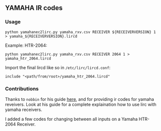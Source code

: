 ## YAMAHA IR codes

### Usage

```
python yamahanec2lirc.py yamaha_rxv.csv RECEIVER ${RECEIVERVERSION} 1 > yamaha_${RECEIVERVERSION}.lircd
```

Example: HTR-2064:
```
python yamahanec2lirc.py yamaha_rxv.csv RECEIVER 2064 1 > yamaha_htr_2064.lircd
```

Import the final lircd like so in `/etc/lirc/lircd.conf`:

```
include "<path/from/root>/yamaha_htr_2064.lircd"
```

### Contributions
Thanks to `nobbin` for his guide <a href="https://nobbin.net/2012/12/08/converting-yamaha-nec-infrared-codes-to-lirc-format/">here</a>, and for providing ir codes for yamaha reveivers. Look at his guide for a complete explaination how to use lirc with yamaha receivers.

I added a few codes for changing between all inputs on a Yamaha HTR-2064 Receiver.
